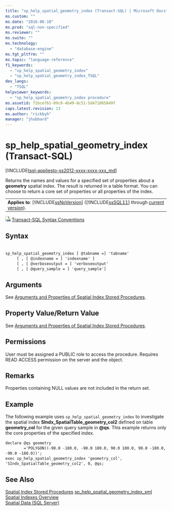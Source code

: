 ```yaml
---
title: "sp_help_spatial_geometry_index (Transact-SQL) | Microsoft Docs"
ms.custom: ""
ms.date: "2016-06-10"
ms.prod: "sql-non-specified"
ms.reviewer: ""
ms.suite: ""
ms.technology: 
  - "database-engine"
ms.tgt_pltfrm: ""
ms.topic: "language-reference"
f1_keywords: 
  - "sp_help_spatial_geometry_index"
  - "sp_help_spatial_geometry_index_TSQL"
dev_langs: 
  - "TSQL"
helpviewer_keywords: 
  - "sp_help_spatial_geometry_index procedure"
ms.assetid: f1bcefb1-09c8-4b49-8c51-5d471065849f
caps.latest.revision: 13
ms.author: "rickbyh"
manager: "jhubbard"
---
```

# sp_help_spatial_geometry_index (Transact-SQL)
[!INCLUDE[tsql-appliesto-ss2012-xxxx-xxxx-xxx_md](../../../integration-services/system/stored-procedures/includes/tsql-appliesto-ss2012-xxxx-xxxx-xxx-md.md)]

  Returns the names and values for a specified set of properties about a **geometry** spatial index. The result is returned in a table format. You can choose to return a core set of properties or all properties of the index.  
  
||  
|-|  
|**Applies to**: [!INCLUDE[ssNoVersion](../../../advanced-analytics/r-services/includes/ssnoversion-md.md)] ([!INCLUDE[ssSQL11](../../../analysis-services/includes/sssql11-md.md)] through [current version](http://go.microsoft.com/fwlink/p/?LinkId=299658)).|  
  
 ![Topic link icon](../../../database-engine/configure/windows/media/topic-link.gif "Topic link icon") [Transact-SQL Syntax Conventions](../../../t-sql/language-elements/transact-sql-syntax-conventions-transact-sql.md)  
  
## Syntax  
  
```  
  
sp_help_spatial_geometry_index [ @tabname =] 'tabname'   
     [ , [ @indexname = ] 'indexname' ]   
     [ , [ @verboseoutput = ] 'verboseoutput'   
     [ , [ @query_sample = ] 'query_sample']   
```  
  
## Arguments  
 See [Arguments and Properties of Spatial Index Stored Procedures](../../../relational-databases/reference/system-stored-procedures/spatial-index-stored-procedures-arguments-and-properties.md).  
  
## Property Value/Return Value  
 See [Arguments and Properties of Spatial Index Stored Procedures](../../../relational-databases/reference/system-stored-procedures/spatial-index-stored-procedures-arguments-and-properties.md).  
  
## Permissions  
 User must be assigned a PUBLIC role to access the procedure. Requires READ ACCESS permission on the server and the object.  
  
## Remarks  
 Properties containing NULL values are not included in the return set.  
  
## Example  
 The following example uses `sp_help_spatial_geometry_index` to investigate the spatial index **SIndx_SpatialTable_geometry_col2** defined on table **geometry_col** for the given query sample in **@qs**. This example returns only the core properties of the specified index.  
  
```  
declare @qs geometry  
        ='POLYGON((-90.0 -180.0, -90.0 180.0, 90.0 180.0, 90.0 -180.0, -90.0 -180.0))';  
exec sp_help_spatial_geometry_index 'geometry_col', 'SIndx_SpatialTable_geometry_col2', 0, @qs;  
```  
  
## See Also  
 [Spatial Index Stored Procedures](http://msdn.microsoft.com/en-US/library/cc645724(SQL.130).aspx)   
 [sp_help_spatial_geometry_index_xml](../../../relational-databases/reference/system-stored-procedures/sp-help-spatial-geometry-index-xml-transact-sql.md)   
 [Spatial Indexes Overview](../../../relational-databases/spatial/spatial-indexes-overview.md)   
 [Spatial Data &#40;SQL Server&#41;](../../../relational-databases/spatial/spatial-data-sql-server.md)  
  
  